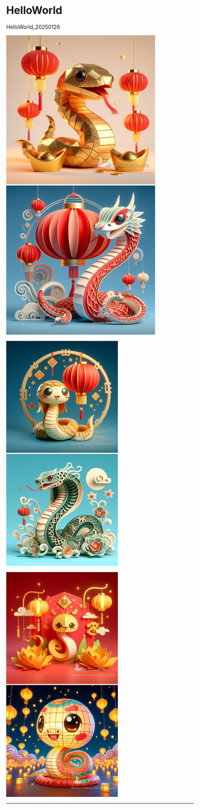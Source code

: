 # HelloWorld
HelloWorld_20250126

<img src="20240218_AIGC_Bing_蛇年紙雕設計_S024-01(Share).jpg" width="400"> <img src="20240218_AIGC_Bing_蛇年紙雕設計_S027-04(Share).jpg" width="400">

<img src="20240218_AIGC_Bing_蛇年紙雕設計_S028-02(Share).jpg" width="300"> <img src="20240218_AIGC_Bing_蛇年紙雕設計_S034-02(Share).jpg" width="300">

<img src="20240218_AIGC_Bing_蛇年紙雕設計_S056-02(Share).jpg" width="300"> <img src="20240218_AIGC_Bing_蛇年紙雕設計_S093-02(Share).jpg" width="300">

---
